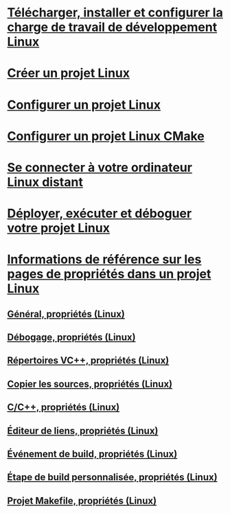 # [Télécharger, installer et configurer la charge de travail de développement Linux](download-install-and-setup-the-linux-development-workload.md)
# [Créer un projet Linux](create-a-new-linux-project.md)
# [Configurer un projet Linux](configure-a-linux-project.md)
# [Configurer un projet Linux CMake](cmake-linux-project.md)
# [Se connecter à votre ordinateur Linux distant](connect-to-your-remote-linux-computer.md)
# [Déployer, exécuter et déboguer votre projet Linux](deploy-run-and-debug-your-linux-project.md)
# [Informations de référence sur les pages de propriétés dans un projet Linux](prop-pages-linux.md)
## [Général, propriétés (Linux)](prop-pages/general-linux.md)
## [Débogage, propriétés (Linux)](prop-pages/debugging-linux.md)
## [Répertoires VC++, propriétés (Linux)](prop-pages/directories-linux.md)
## [Copier les sources, propriétés (Linux)](prop-pages/copy-sources-project.md)
## [C/C++, propriétés (Linux)](prop-pages/c-cpp-linux.md)
## [Éditeur de liens, propriétés (Linux)](prop-pages/linker-linux.md)
## [Événement de build, propriétés (Linux)](prop-pages/build-events-linux.md)
## [Étape de build personnalisée, propriétés (Linux)](prop-pages/custom-build-step-linux.md) 
## [Projet Makefile, propriétés (Linux)](prop-pages/makefile-linux.md)